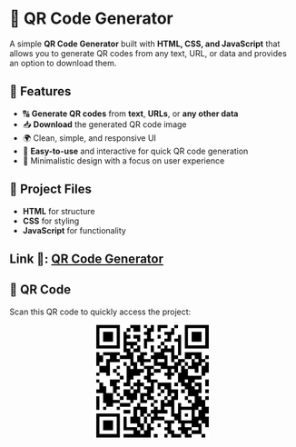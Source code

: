 # 📱 QR Code Generator

A simple **QR Code Generator** built with **HTML, CSS, and JavaScript** that allows you to generate QR codes from any text, URL, or data and provides an option to download them.

## 🚀 Features

- 🔠 **Generate QR codes** from **text**, **URLs**, or **any other data**
- 📥 **Download** the generated QR code image
- 🌍 Clean, simple, and responsive UI
- 🔄 **Easy-to-use** and interactive for quick QR code generation
- 🎨 Minimalistic design with a focus on user experience

## 📂 Project Files

- **HTML** for structure
- **CSS** for styling
- **JavaScript** for functionality

## Link 🔗: [QR Code Generator](https://https://project-qrcode-generator.netlify.app/)

## 📱 QR Code

Scan this QR code to quickly access the project:

<p align="center">
  <img src=".assets/1.png" alt="QR Code" width="200"/>
</p>

